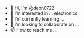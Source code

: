 - 👋 Hi, I’m @deon0722
- 👀 I’m interested in ... electronics
- 🌱 I’m currently learning ...
- 💞️ I’m looking to collaborate on ...
- 📫 How to reach me ...

<!---
deon0722/deon0722 is a ✨ special ✨ repository because its `README.md` (this file) appears on your GitHub profile.
You can click the Preview link to take a look at your changes.
--->
